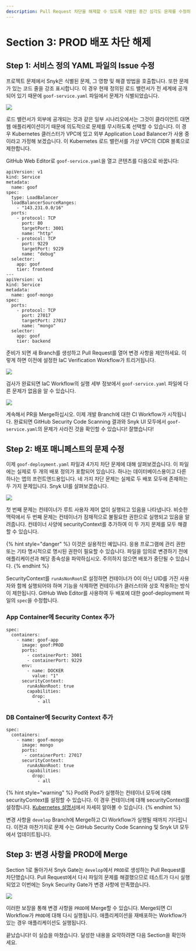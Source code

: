 ```yaml
---
description: Pull Request 차단을 해제할 수 있도록 식별된 중간 심각도 문제를 수정하는 작업을 합니다.
---
```


# Section 3: PROD 배포 차단 해제

## Step 1: 서비스 정의 YAML 파일의 Issue 수정

프로젝트 문제에서 Snyk은 식별된 문제, 그 영향 및 해결 방법을 호출합니다. 또한 문제가 있는 코드 줄을 강조 표시합니다. 이 경우 현재 정의된 로드 밸런서가 전 세계에 공개되어 있기 때문에 `goof-service.yaml` 파일에서 문제가 식별되었습니다.

![](https://partner-workshop-assets.s3.us-east-2.amazonaws.com/snyk-iac-viewissuedetails.png)

로드 밸런서가 외부에 공개되는 것과 같은 일부 시나리오에서는 그것이 클라이언트 대면 웹 애플리케이션이기 때문에 의도적으로 문제를 무시하도록 선택할 수 있습니다. 이 경우 Kubernetes 클러스터가 VPC에 있고 외부 Application Load Balancer가 사용 중이라고 가정해 보겠습니다. 이 Kubernetes 로드 밸런서를 가상 VPC의 CIDR 블록으로 제한합니다.

GitHub Web Editor로 `goof-service.yaml`을 열고 콘텐츠를 다음으로 바꿉니다:

```
apiVersion: v1
kind: Service
metadata:
  name: goof
spec:
  type: LoadBalancer
  loadBalancerSourceRanges:
    - "143.231.0.0/16"
  ports:
    - protocol: TCP
      port: 80
      targetPort: 3001
      name: "http"
    - protocol: TCP
      port: 9229
      targetPort: 9229
      name: "debug"
  selector:
    app: goof
    tier: frontend
---
apiVersion: v1
kind: Service
metadata:
  name: goof-mongo
spec:
  ports:
    - protocol: TCP
      port: 27017
      targetPort: 27017
      name: "mongo"
  selector:
    app: goof
    tier: backend
```

준비가 되면 새 Branch를 생성하고 Pull Request를 열어 변경 사항을 제안하세요. 이렇게 하면 이전에 설정한 IaC Verification Workflow가 트리거됩니다.

![](https://partner-workshop-assets.s3.us-east-2.amazonaws.com/gh-iac-editservice.png)

검사가 완료되면 IaC Workflow의 실행 세부 정보에서 `goof-service.yaml` 파일에 다른 문제가 없음을 알 수 있습니다.

![](https://partner-workshop-assets.s3.us-east-2.amazonaws.com/gh-iac-checkspostfix.png)

계속해서 PR을 Merge하십시오. 이제 개발 Branch에 대한 CI Workflow가 시작됩니다. 완료되면 GitHub Security Code Scanning 결과와 Snyk UI 모두에서 `goof-service.yaml`의 문제가 사라진 것을 확인할 수 있습니다! 잘했습니다!

## Step 2: 배포 매니페스트의 문제 수정

이제 `goof-deployment.yaml` 파일과 4가지 차단 문제에 대해 살펴보겠습니다. 이 파일에는 실제로 두 개의 배포 정의가 포함되어 있습니다. 하나는 데이터베이스용이고 다른 하나는 앱의 프런트엔드용입니다. 네 가지 차단 문제는 실제로 두 배포 모두에 존재하는 두 가지 문제입니다. Snyk UI를 살펴보겠습니다.

![](https://partner-workshop-assets.s3.us-east-2.amazonaws.com/snyk-iac-rootissue.png)

첫 번째 문제는 컨테이너가 루트 사용자 제어 없이 실행되고 있음을 나타냅니다. 비슷한 맥락에서 두 번째 문제는 컨테이너가 잠재적으로 불필요한 권한으로 실행되고 있음을 알려줍니다. 컨테이너 사양에 securityContext를 추가하여 이 두 가지 문제를 모두 해결할 수 있습니다.

{% hint style="danger" %}
이것은 실용적인 예입니다. 응용 프로그램에 관리 권한 또는 기타 명시적으로 명시된 권한이 필요할 수 있습니다. 파일을 임의로 변경하기 전에 애플리케이션과 해당 종속성을 파악하십시오. 주의하지 않으면 배포가 중단될 수 있습니다.
{% endhint %}

SecurityContext를 `runAsNonRoot`로 설정하면 컨테이너가 0이 아닌 UID를 가진 사용자와 함께 실행되어야 하며 기능을 삭제하면 컨테이너가 클러스터와 상호 작용하는 방식이 제한됩니다. GitHub Web Editor를 사용하여 두 배포에 대한 goof-deployment 파일의 `spec`을 수정합니다.

### App Container에 Security Contex 추가

```
spec:
  containers:
    - name: goof-app
      image: goof:PROD
      ports:
        - containerPort: 3001
        - containerPort: 9229
      env:
        - name: DOCKER
          value: "1"
      securityContext:
        runAsNonRoot: true
        capabilities:
          drop: 
            - all
```

### DB Container에 Security Context 추가

```
spec:
  containers:
    - name: goof-mongo
      image: mongo
      ports:
       - containerPort: 27017
      securityContext:
        runAsNonRoot: true
        capabilities:
          drop:
            - all
```

{% hint style="warning" %}
Pod와 Pod가 실행하는 컨테이너 모두에 대해 securityContext를 설정할 수 있습니다. 이 경우 컨테이너에 대해 securityContext를 설정합니다. [Kubernetes 설명서](https://kubernetes.io/docs/tasks/configure-pod-container/security-context/)에서 자세히 알아볼 수 있습니다.
{% endhint %}

변경 사항을 `develop` Branch에 Merge하고 CI Workflow가 실행될 때까지 기다립니다. 이전과 마찬가지로 문제 수는 GitHub Security Code Scanning 및 Snyk UI 모두에서 업데이트됩니다.

## Step 3: 변경 사항을 PROD에 Merge

Section 1로 돌아가서 Snyk Gate는 `develop`에서 `PROD`로 생성하는 Pull Request를 차단했습니다. Pull Request에서 다시 파일의 문제를 해결했으므로 테스트가 다시 실행되었고 이번에는 Snyk Security Gate가 변경 사항에 만족했습니다.

![](https://partner-workshop-assets.s3.us-east-2.amazonaws.com/gh-iac-prodprcheckspass.png)

이러한 보장을 통해 변경 사항을 `PROD`에 Merge할 수 있습니다. Merge되면 CI Workflow가 `PROD`에 대해 다시 실행됩니다. 애플리케이션을 재배포하는 Workflow가 있는 경우 애플리케이션도 실행됩니다.

끝났습니다! 이 실습을 마쳤습니다. 달성한 내용을 요약하려면 다음 Section을 확인하세요.
